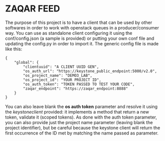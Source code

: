 ZAQAR FEED
===

The purpose of this project is to have a client that can be used by other softwares in order to work
with openstack queues in a producer/consumer way.
You can use as standalone client configuring it using the conf/config.json (a sample is provided) or
putting your own conf file and updating the config.py in order to import it.
The generic config file is made like this:

    {
        "global": {
            "clientuuid": "A CLIENT UUID GEN",
            "os_auth_url": "https://keystone_public_endpoint:5000/v2.0",
            "os_project_name": "DEMO3_LAB",
            "os_project_id": "YOUR PROJECT ID",
            "os_auth_token": "TOKEN PASSED TO TEST YOUR CODE",
            "zaqar_endpoint": "https://zaqar_endpoint:8888"
        }
    }

You can also leave blank the **os auth token** parameter and resolve it using the *keystoneclient* provided: it implements a method that return a new token, validate it (scoped tokens).
As done with the auth token parameter, you can also provide just the project name parameter (leaving blank the project identifier), but be careful because the keystone client will return the first occurrence of the ID met by matching the name passed as parameter.

